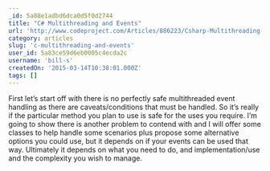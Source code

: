 ```yaml
---
_id: 5a88e1adbd6dca0d5f0d2744
title: "C# Multithreading and Events"
url: 'http://www.codeproject.com/Articles/886223/Csharp-Multithreading-and-Events'
category: articles
slug: 'c-multithreading-and-events'
user_id: 5a83ce59d6eb0005c4ecda2c
username: 'bill-s'
createdOn: '2015-03-14T10:38:01.000Z'
tags: []
---
```


First let’s start off with there is no perfectly safe multithreaded event handling as there are caveats/conditions that must be handled. So it’s really if the particular method you plan to use is safe for the uses you require. I’m going to show there is another problem to contend with and I will offer some classes to help handle some scenarios plus propose some alternative options you could use, but it depends on if your events can be used that way. Ultimately it depends on what you need to do, and implementation/use and the complexity you wish to manage.

